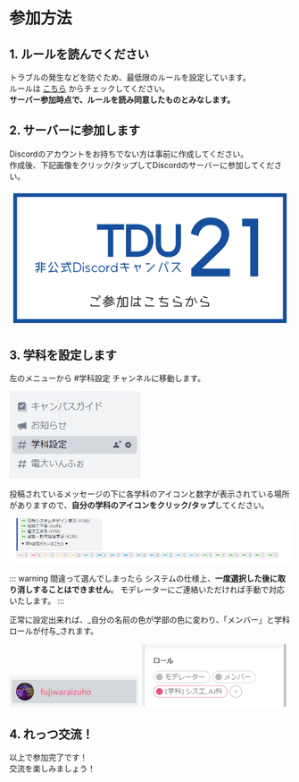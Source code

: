 # 参加方法

## 1. ルールを読んでください

トラブルの発生などを防ぐため、最低限のルールを設定しています。  
ルールは [こちら](/rule) からチェックしてください。  
**サーバー参加時点で、ルールを読み同意したものとみなします。**

## 2. サーバーに参加します

Discordのアカウントをお持ちでない方は事前に作成してください。  
作成後、下記画像をクリック/タップしてDiscordのサーバーに参加してください。

[![join_banner](../.vuepress/assets/join_banner.png)](https://bit.ly/tdu21-discord)

## 3. 学科を設定します

左のメニューから #学科設定 チャンネルに移動します。

![join_flow_01](../.vuepress/assets/join_flow_01.png)
  
投稿されているメッセージの下に各学科のアイコンと数字が表示されている場所がありますので、**自分の学科のアイコンをクリック/タップ**してください。

![join_flow_02](../.vuepress/assets/join_flow_02.png)

::: warning 間違って選んでしまったら
システムの仕様上、**一度選択した後に取り消しすることはできません**。
モデレーターにご連絡いただければ手動で対応いたします。
:::

正常に設定出来れば、_自分の名前の色が学部の色に変わり、「メンバー」と学科ロールが付与_されます。

![join_flow_03](../.vuepress/assets/join_flow_03.png)
![join_flow_04](../.vuepress/assets/join_flow_04.png)

## 4. れっつ交流！

以上で参加完了です！  
交流を楽しみましょう！
